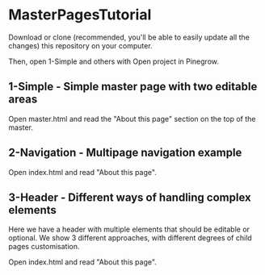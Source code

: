 # MasterPagesTutorial

Download or clone (recommended, you'll be able to easily update all the changes) this repository on your computer.

Then, open 1-Simple and others with Open project in Pinegrow.

1-Simple - Simple master page with two editable areas
--------
Open master.html and read the "About this page" section on the top of the master.

2-Navigation - Multipage navigation example
--------
Open index.html and read "About this page".

3-Header - Different ways of handling complex elements
---------
Here we have a header with multiple elements that should be editable or optional. We show 3 different approaches, with different degrees of child pages customisation.

Open index.html and read "About this page".
